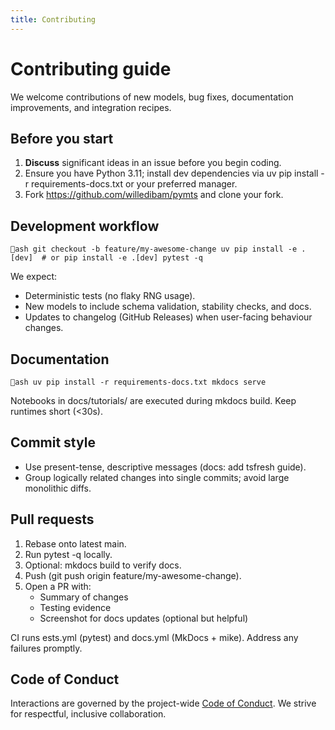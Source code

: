 ```yaml
---
title: Contributing
---
```


# Contributing guide

We welcome contributions of new models, bug fixes, documentation improvements, and integration recipes.

## Before you start

1. **Discuss** significant ideas in an issue before you begin coding.
2. Ensure you have Python 3.11; install dev dependencies via uv pip install -r requirements-docs.txt or your preferred manager.
3. Fork https://github.com/willedibam/pymts and clone your fork.

## Development workflow

`ash
git checkout -b feature/my-awesome-change
uv pip install -e .[dev]  # or pip install -e .[dev]
pytest -q
`

We expect:

- Deterministic tests (no flaky RNG usage).
- New models to include schema validation, stability checks, and docs.
- Updates to changelog (GitHub Releases) when user-facing behaviour changes.

## Documentation

`ash
uv pip install -r requirements-docs.txt
mkdocs serve
`

Notebooks in docs/tutorials/ are executed during mkdocs build. Keep runtimes short (<30s).

## Commit style

- Use present-tense, descriptive messages (docs: add tsfresh guide).
- Group logically related changes into single commits; avoid large monolithic diffs.

## Pull requests

1. Rebase onto latest main.
2. Run pytest -q locally.
3. Optional: mkdocs build to verify docs.
4. Push (git push origin feature/my-awesome-change).
5. Open a PR with:
   - Summary of changes
   - Testing evidence
   - Screenshot for docs updates (optional but helpful)

CI runs 	ests.yml (pytest) and docs.yml (MkDocs + mike). Address any failures promptly.

## Code of Conduct

Interactions are governed by the project-wide [Code of Conduct](../../CODE_OF_CONDUCT.md). We strive for respectful, inclusive collaboration.
